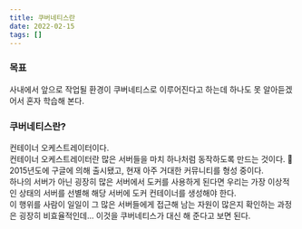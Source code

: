 ```yaml
---
title: 쿠버네티스란
date: 2022-02-15
tags: []
---
```


### 목표

사내에서 앞으로 작업될 환경이 쿠버네티스로 이루어진다고 하는데 하나도 못 알아듣겠어서 혼자 학습해 본다.   

### 쿠버네티스란?
컨테이너 오케스트레이터이다.   
컨테이너 오케스트레이터란 많은 서버들을 마치 하나처럼 동작하도록 만드는 것이다. 🤔   
2015년도에 구글에 의해 출시됐고, 현재 아주 거대한 커뮤니티를 형성 중이다.   
하나의 서버가 아닌 굉장히 많은 서버에서 도커를 사용하게 된다면 우리는 가장 이상적인 상태의 서버를 선별해 해당 서버에 도커 컨테이너를 생성해야 한다.   
이 행위를 사람이 일일이 그 많은 서버들에게 접근해 남는 자원이 많은지 확인하는 과정은 굉장히 비효율적인데... 이것을 쿠버네티스가 대신 해 준다고 보면 된다.
